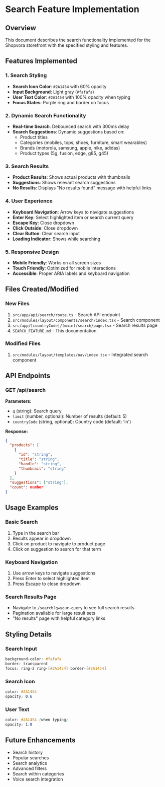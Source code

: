 # Search Feature Implementation

## Overview
This document describes the search functionality implemented for the Shopvora storefront with the specified styling and features.

## Features Implemented

### 1. Search Styling
- **Search Icon Color**: `#2A1454` with 60% opacity
- **Input Background**: Light gray (`#fafafa`)
- **User Text Color**: `#2A1454` with 100% opacity when typing
- **Focus States**: Purple ring and border on focus

### 2. Dynamic Search Functionality
- **Real-time Search**: Debounced search with 300ms delay
- **Search Suggestions**: Dynamic suggestions based on:
  - Product titles
  - Categories (mobiles, tops, shoes, furniture, smart wearables)
  - Brands (motorola, samsung, apple, nike, adidas)
  - Product types (5g, fusion, edge, g85, g45)

### 3. Search Results
- **Product Results**: Shows actual products with thumbnails
- **Suggestions**: Shows relevant search suggestions
- **No Results**: Displays "No results found" message with helpful links

### 4. User Experience
- **Keyboard Navigation**: Arrow keys to navigate suggestions
- **Enter Key**: Select highlighted item or search current query
- **Escape Key**: Close dropdown
- **Click Outside**: Close dropdown
- **Clear Button**: Clear search input
- **Loading Indicator**: Shows while searching

### 5. Responsive Design
- **Mobile Friendly**: Works on all screen sizes
- **Touch Friendly**: Optimized for mobile interactions
- **Accessible**: Proper ARIA labels and keyboard navigation

## Files Created/Modified

### New Files
1. `src/app/api/search/route.ts` - Search API endpoint
2. `src/modules/layout/components/search/index.tsx` - Search component
3. `src/app/[countryCode]/(main)/search/page.tsx` - Search results page
4. `SEARCH_FEATURE.md` - This documentation

### Modified Files
1. `src/modules/layout/templates/nav/index.tsx` - Integrated search component

## API Endpoints

### GET /api/search
**Parameters:**
- `q` (string): Search query
- `limit` (number, optional): Number of results (default: 5)
- `countryCode` (string, optional): Country code (default: 'in')

**Response:**
```json
{
  "products": [
    {
      "id": "string",
      "title": "string",
      "handle": "string",
      "thumbnail": "string"
    }
  ],
  "suggestions": ["string"],
  "count": number
}
```

## Usage Examples

### Basic Search
1. Type in the search bar
2. Results appear in dropdown
3. Click on product to navigate to product page
4. Click on suggestion to search for that term

### Keyboard Navigation
1. Use arrow keys to navigate suggestions
2. Press Enter to select highlighted item
3. Press Escape to close dropdown

### Search Results Page
- Navigate to `/search?q=your-query` to see full search results
- Pagination available for large result sets
- "No results" page with helpful category links

## Styling Details

### Search Input
```css
background-color: #fafafa
border: transparent
focus: ring-2 ring-[#2A1454] border-[#2A1454]
```

### Search Icon
```css
color: #2A1454
opacity: 0.6
```

### User Text
```css
color: #2A1454 (when typing)
opacity: 1.0
```

## Future Enhancements
- Search history
- Popular searches
- Search analytics
- Advanced filters
- Search within categories
- Voice search integration 